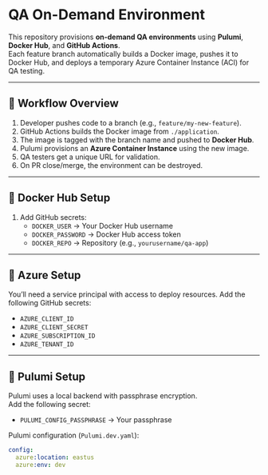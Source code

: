 # QA On-Demand Environment

This repository provisions **on-demand QA environments** using **Pulumi**, **Docker Hub**, and **GitHub Actions**.  
Each feature branch automatically builds a Docker image, pushes it to Docker Hub, and deploys a temporary Azure Container Instance (ACI) for QA testing.  

---

## 🚀 Workflow Overview

1. Developer pushes code to a branch (e.g., `feature/my-new-feature`).  
2. GitHub Actions builds the Docker image from `./application`.  
3. The image is tagged with the branch name and pushed to **Docker Hub**.  
4. Pulumi provisions an **Azure Container Instance** using the new image.  
5. QA testers get a unique URL for validation.  
6. On PR close/merge, the environment can be destroyed.

---

## 🐳 Docker Hub Setup

1. Add GitHub secrets:
   - `DOCKER_USER` → Your Docker Hub username  
   - `DOCKER_PASSWORD` → Docker Hub access token  
   - `DOCKER_REPO` → Repository (e.g., `yourusername/qa-app`)  

---

## 🔑 Azure Setup

You’ll need a service principal with access to deploy resources. Add the following GitHub secrets:  

- `AZURE_CLIENT_ID`  
- `AZURE_CLIENT_SECRET`  
- `AZURE_SUBSCRIPTION_ID`  
- `AZURE_TENANT_ID`  

---

## 🔐 Pulumi Setup

Pulumi uses a local backend with passphrase encryption.  
Add the following secret:  

- `PULUMI_CONFIG_PASSPHRASE` → Your passphrase  

Pulumi configuration (`Pulumi.dev.yaml`):  

```yaml
config:
  azure:location: eastus
  azure:env: dev
```

